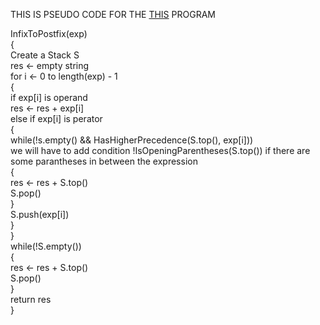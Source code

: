 THIS IS PSEUDO CODE FOR THE [THIS](https://github.com/ShubhamJagtap2000/Data-Structures-and-Algorithms/blob/main/Algorithms/Infix%20to%20Postfix/Infix-to-Postfix.cpp) PROGRAM

InfixToPostfix(exp) \
{\
  Create a Stack S\
  res <- empty string\
  for i <- 0 to length(exp) - 1\
  {\
    if exp[i] is operand\
      res <- res + exp[i]\
    else if exp[i] is perator\
    {\
      while(!s.empty() && HasHigherPrecedence(S.top(), exp[i]))
      \
      we will have to add condition !IsOpeningParentheses(S.top()) if there are some parantheses in between the expression \
      {\
        res <- res + S.top()\
        S.pop()\
      }\
      S.push(exp[i])\
    }\
  }\
  while(!S.empty())\
  {\
    res <- res + S.top()\
    S.pop()\
  }\
  return res\
}
